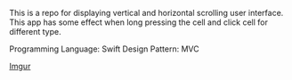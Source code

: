 This is a repo for displaying vertical and horizontal scrolling user interface. This app has some effect when long pressing the cell and click cell for different type.

Programming Language: Swift
Design Pattern: MVC

[Imgur](https://i.imgur.com/eAADVnZ.gif)
